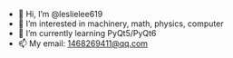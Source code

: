 - 👋 Hi, I’m @leslielee619
- 👀 I’m interested in machinery, math, physics, computer
- 🌱 I’m currently learning PyQt5/PyQt6
- 📫 My email: 1468269411@qq.com

<!---
leslielee619/leslielee619 is a ✨ special ✨ repository because its `README.md` (this file) appears on your GitHub profile.
You can click the Preview link to take a look at your changes.
--->
